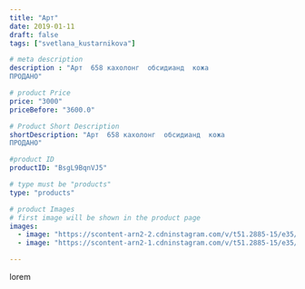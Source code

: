 ```yaml
---
title: "Арт"
date: 2019-01-11
draft: false
tags: ["svetlana_kustarnikova"]

# meta description
description : "Арт  658 кахолонг  обсидианд  кожа 
ПРОДАНО"

# product Price
price: "3000"
priceBefore: "3600.0"

# Product Short Description
shortDescription: "Арт  658 кахолонг  обсидианд  кожа 
ПРОДАНО"

#product ID
productID: "BsgL9BqnVJ5"

# type must be "products"
type: "products"

# product Images
# first image will be shown in the product page
images:
  - image: "https://scontent-arn2-2.cdninstagram.com/v/t51.2885-15/e35/50143701_2208137055897840_6630509869257539677_n.jpg?_nc_ht=scontent-arn2-2.cdninstagram.com&_nc_cat=100&_nc_ohc=GBqq-f7xkp4AX_gC8vQ&se=7&tp=1&oh=793c4897f17a1eba64e6c4d3847df49f&oe=60616141&ig_cache_key=MTk1NDYxNDgwNzE0NTQ2MzAxMQ%3D%3D.2"
  - image: "https://scontent-arn2-1.cdninstagram.com/v/t51.2885-15/e35/50024443_1351611854982039_6516690543311015417_n.jpg?_nc_ht=scontent-arn2-1.cdninstagram.com&_nc_cat=103&_nc_ohc=V__wPXJjkF0AX_ft2BB&tp=1&oh=6d7a917463bd665079503cf3e6d5590e&oe=60601141&ig_cache_key=MTk1NDYxNDgwNzEzNzAwMTc5Nw%3D%3D.2"

---
```

lorem
